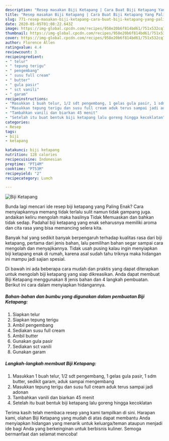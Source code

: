 ```yaml
---
description: "Resep masakan Biji Ketapang | Cara Buat Biji Ketapang Yang Paling Enak"
title: "Resep masakan Biji Ketapang | Cara Buat Biji Ketapang Yang Paling Enak"
slug: 771-resep-masakan-biji-ketapang-cara-buat-biji-ketapang-yang-paling-enak
date: 2020-05-05T01:08:22.643Z
image: https://img-global.cpcdn.com/recipes/958e20b6f814bd61/751x532cq70/biji-ketapang-foto-resep-utama.jpg
thumbnail: https://img-global.cpcdn.com/recipes/958e20b6f814bd61/751x532cq70/biji-ketapang-foto-resep-utama.jpg
cover: https://img-global.cpcdn.com/recipes/958e20b6f814bd61/751x532cq70/biji-ketapang-foto-resep-utama.jpg
author: Florence Allen
ratingvalue: 4.4
reviewcount: 3
recipeingredient:
- " telur"
- " tepung terigu"
- " pengembang"
- " susu full cream"
- " butter"
- " gula pasir"
- " sct vanili"
- " garam"
recipeinstructions:
- "Masukkan 1 buah telur, 1/2 sdt pengembang, 1 gelas gula pasir, 1 sdm butter, sedikit garam, aduk sampai mengembang"
- "Masukkan tepung terigu dan susu full cream aduk terus sampai jadi adonan"
- "Tambahkan vanili dan biarkan 45 menit"
- "Setelah itu buat bentuk biji ketapang lalu goreng hingga kecoklatan"
categories:
- Resep
tags:
- biji
- ketapang

katakunci: biji ketapang 
nutrition: 128 calories
recipecuisine: Indonesian
preptime: "PT14M"
cooktime: "PT53M"
recipeyield: "2"
recipecategory: Lunch

---
```



![Biji Ketapang](https://img-global.cpcdn.com/recipes/958e20b6f814bd61/751x532cq70/biji-ketapang-foto-resep-utama.jpg)

Bunda lagi mencari ide resep biji ketapang yang Paling Enak? Cara menyiapkannya memang tidak terlalu sulit namun tidak gampang juga. andaikan keliru mengolah maka hasilnya Tidak Memuaskan dan bahkan tidak sedap. Padahal biji ketapang yang enak seharusnya memiliki aroma dan cita rasa yang bisa memancing selera kita.



Banyak hal yang sedikit banyak berpengaruh terhadap kualitas rasa dari biji ketapang, pertama dari jenis bahan, lalu pemilihan bahan segar sampai cara mengolah dan menyajikannya. Tidak usah pusing kalau ingin menyiapkan biji ketapang enak di rumah, karena asal sudah tahu triknya maka hidangan ini mampu jadi sajian spesial.


Di bawah ini ada beberapa cara mudah dan praktis yang dapat diterapkan untuk mengolah biji ketapang yang siap dikreasikan. Anda dapat membuat Biji Ketapang menggunakan 8 jenis bahan dan 4 langkah pembuatan. Berikut ini cara dalam menyiapkan hidangannya.

<!--inarticleads1-->

##### Bahan-bahan dan bumbu yang digunakan dalam pembuatan Biji Ketapang:

1. Siapkan  telur
1. Siapkan  tepung terigu
1. Ambil  pengembang
1. Sediakan  susu full cream
1. Ambil  butter
1. Gunakan  gula pasir
1. Sediakan  sct vanili
1. Gunakan  garam




<!--inarticleads2-->

##### Langkah-langkah membuat Biji Ketapang:

1. Masukkan 1 buah telur, 1/2 sdt pengembang, 1 gelas gula pasir, 1 sdm butter, sedikit garam, aduk sampai mengembang
1. Masukkan tepung terigu dan susu full cream aduk terus sampai jadi adonan
1. Tambahkan vanili dan biarkan 45 menit
1. Setelah itu buat bentuk biji ketapang lalu goreng hingga kecoklatan




Terima kasih telah membaca resep yang kami tampilkan di sini. Harapan kami, olahan Biji Ketapang yang mudah di atas dapat membantu Anda menyiapkan hidangan yang menarik untuk keluarga/teman ataupun menjadi ide bagi Anda yang berkeinginan untuk berbisnis kuliner. Semoga bermanfaat dan selamat mencoba!
